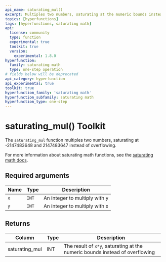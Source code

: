 ```yaml
---
api_name: saturating_mul()
excerpt: Multiples two numbers, saturating at the numeric bounds instead of overflowing
topics: [hyperfunctions]
tags: [hyperfunctions, saturating math]
api:
  license: community
  type: function
  experimental: true
  toolkit: true
  version:
    experimental: 1.8.0
hyperfunction:
  family: saturating math
  type: one-step operation
# fields below will be deprecated
api_category: hyperfunction
api_experimental: true
toolkit: true
hyperfunction_family: 'saturating math'
hyperfunction_subfamily: saturating math
hyperfunction_type: one-step
---
```


# saturating_mul()  <tag type="toolkit">Toolkit</tag><tag type="toolkit-experimental" content="Experimental" />

The `saturating_mul` function multiples two numbers, saturating at -2147483648 and 2147483647 instead of overflowing.

For more information about saturating math functions, see the
[saturating math docs][saturating-math-docs].

## Required arguments

|Name|Type|Description|
|-|-|-|
|`x`|`INT`| An integer to multiply with y |
|`y`|`INT`| An integer to multiply with x |

## Returns

|Column|Type|Description|
|-|-|-|
|saturating_mul |INT| The result of `x*y`, saturating at the numeric bounds instead of overflowing|

[saturating-math-docs]: /api/:currentVersion:/hyperfunctions/saturating_math/
